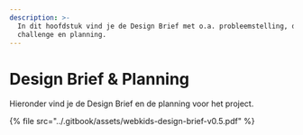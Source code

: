 ```yaml
---
description: >-
  In dit hoofdstuk vind je de Design Brief met o.a. probleemstelling, design
  challenge en planning.
---
```


# Design Brief & Planning

Hieronder vind je de Design Brief en de planning voor het project.

{% file src="../.gitbook/assets/webkids-design-brief-v0.5.pdf" %}



